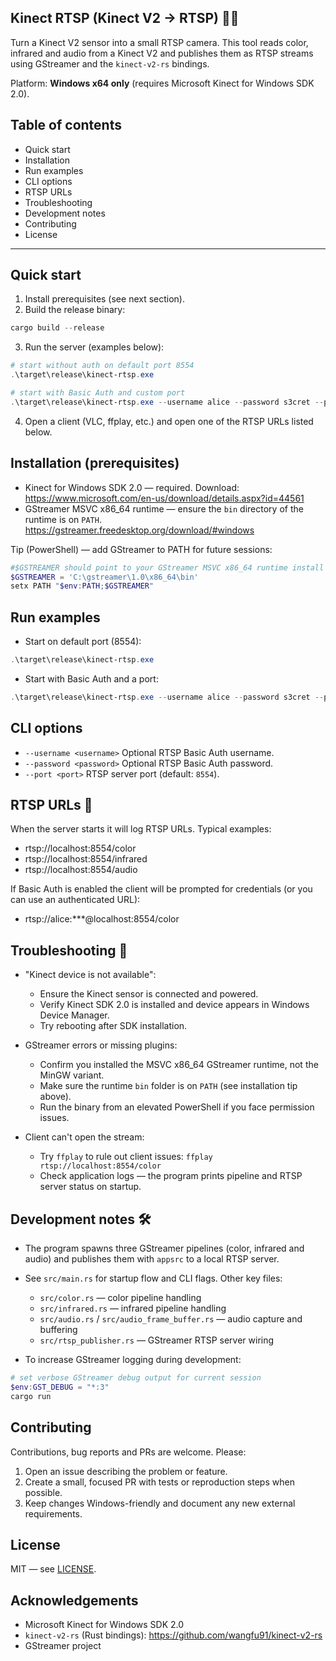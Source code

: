 ## Kinect RTSP (Kinect V2 → RTSP) 🎥📡

Turn a Kinect V2 sensor into a small RTSP camera. This tool reads color, infrared and audio from a Kinect V2 and publishes them as RTSP streams using GStreamer and the `kinect-v2-rs` bindings.

Platform: **Windows x64 only** (requires Microsoft Kinect for Windows SDK 2.0).

## Table of contents
- Quick start
- Installation
- Run examples
- CLI options
- RTSP URLs
- Troubleshooting
- Development notes
- Contributing
- License

---

## Quick start

1. Install prerequisites (see next section).
2. Build the release binary:

```powershell
cargo build --release
```

3. Run the server (examples below):

```powershell
# start without auth on default port 8554
.\target\release\kinect-rtsp.exe

# start with Basic Auth and custom port
.\target\release\kinect-rtsp.exe --username alice --password s3cret --port 8554
```

4. Open a client (VLC, ffplay, etc.) and open one of the RTSP URLs listed below.

## Installation (prerequisites)

- Kinect for Windows SDK 2.0 — required. Download:
	https://www.microsoft.com/en-us/download/details.aspx?id=44561
- GStreamer MSVC x86_64 runtime — ensure the `bin` directory of the runtime is on `PATH`.
	https://gstreamer.freedesktop.org/download/#windows

Tip (PowerShell) — add GStreamer to PATH for future sessions:

```powershell
#$GSTREAMER should point to your GStreamer MSVC x86_64 runtime install
$GSTREAMER = 'C:\gstreamer\1.0\x86_64\bin'
setx PATH "$env:PATH;$GSTREAMER"
```

## Run examples

- Start on default port (8554):

```powershell
.\target\release\kinect-rtsp.exe
```

- Start with Basic Auth and a port:

```powershell
.\target\release\kinect-rtsp.exe --username alice --password s3cret --port 8554
```

## CLI options
- `--username <username>`  Optional RTSP Basic Auth username.
- `--password <password>`  Optional RTSP Basic Auth password.
- `--port <port>`          RTSP server port (default: `8554`).

## RTSP URLs 📡
When the server starts it will log RTSP URLs. Typical examples:

- rtsp://localhost:8554/color
- rtsp://localhost:8554/infrared
- rtsp://localhost:8554/audio

If Basic Auth is enabled the client will be prompted for credentials (or you can use an authenticated URL):

- rtsp://alice:***@localhost:8554/color

## Troubleshooting 🧰

- "Kinect device is not available":
	- Ensure the Kinect sensor is connected and powered.
	- Verify Kinect SDK 2.0 is installed and device appears in Windows Device Manager.
	- Try rebooting after SDK installation.

- GStreamer errors or missing plugins:
	- Confirm you installed the MSVC x86_64 GStreamer runtime, not the MinGW variant.
	- Make sure the runtime `bin` folder is on `PATH` (see installation tip above).
	- Run the binary from an elevated PowerShell if you face permission issues.

- Client can't open the stream:
	- Try `ffplay` to rule out client issues: `ffplay rtsp://localhost:8554/color`
	- Check application logs — the program prints pipeline and RTSP server status on startup.

## Development notes 🛠️

- The program spawns three GStreamer pipelines (color, infrared and audio) and publishes them with `appsrc` to a local RTSP server.
- See `src/main.rs` for startup flow and CLI flags. Other key files:
	- `src/color.rs` — color pipeline handling
	- `src/infrared.rs` — infrared pipeline handling
	- `src/audio.rs` / `src/audio_frame_buffer.rs` — audio capture and buffering
	- `src/rtsp_publisher.rs` — GStreamer RTSP server wiring

- To increase GStreamer logging during development:

```powershell
# set verbose GStreamer debug output for current session
$env:GST_DEBUG = "*:3"
cargo run
```

## Contributing

Contributions, bug reports and PRs are welcome. Please:

1. Open an issue describing the problem or feature.
2. Create a small, focused PR with tests or reproduction steps when possible.
3. Keep changes Windows-friendly and document any new external requirements.

## License
MIT — see [LICENSE](./LICENSE).

## Acknowledgements

- Microsoft Kinect for Windows SDK 2.0
- `kinect-v2-rs` (Rust bindings): https://github.com/wangfu91/kinect-v2-rs
- GStreamer project

